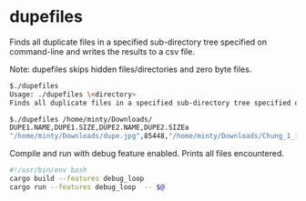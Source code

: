 
# dupefiles

Finds all duplicate files in a specified sub-directory tree specified on command-line and writes the results to a csv file.

Note: dupefiles skips hidden files/directories and zero byte files.

```bash
$./dupefiles
Usage: ./dupefiles \<directory>
Finds all duplicate files in a specified sub-directory tree specified on command-line.
```

```bash
$./dupefiles /home/minty/Downloads/
DUPE1.NAME,DUPE1.SIZE,DUPE2.NAME,DUPE2.SIZEa
"/home/minty/Downloads/dupe.jpg",85448,"/home/minty/Downloads/Chung_1_1000.jpg",85448
```

Compile and run with debug feature enabled. Prints all files encountered.

```bash
#!/usr/bin/env bash
cargo build --features debug_loop
cargo run --features debug_loop  -- $@
```
